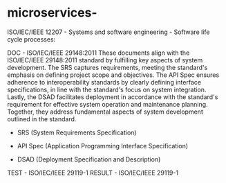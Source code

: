 # microservices-
ISO/IEC/IEEE 12207 - Systems and software engineering - Software life cycle processes:


DOC  - ISO/IEC/IEEE 29148:2011
These documents align with the ISO/IEC/IEEE 29148:2011 standard by fulfilling key aspects of system development. The SRS captures requirements, meeting the standard's emphasis on defining project scope and objectives. The API Spec ensures adherence to interoperability standards by clearly defining interface specifications, in line with the standard's focus on system integration. Lastly, the DSAD facilitates deployment in accordance with the standard's requirement for effective system operation and maintenance planning. Together, they address fundamental aspects of system development outlined in the standard.

- SRS (System Requirements Specification)

- API Spec (Application Programming Interface Specification)

- DSAD (Deployment Specification and Description)



TEST - ISO/IEC/IEEE 29119-1
RESULT - ISO/IEC/IEEE 29119-1
